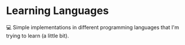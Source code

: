 # Learning Languages
💻 Simple implementations in different programming languages that I'm trying to learn (a little bit).

